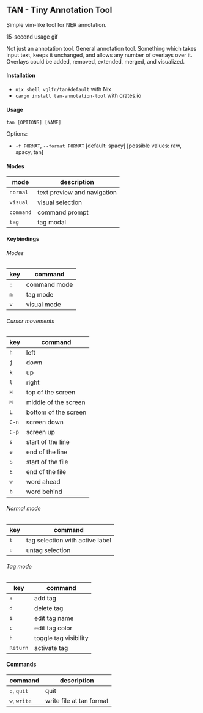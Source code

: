 ## TAN - Tiny Annotation Tool

Simple vim-like tool for NER annotation.

15-second usage gif

Not just an annotation tool. General annotation tool.
Something which takes input text, keeps it unchanged,
and allows any number of overlays over it. Overlays
could be added, removed, extended, merged, and visualized.

#### Installation

- `nix shell vglfr/tan#default` with Nix
- `cargo install tan-annotation-tool` with crates.io

#### Usage

`tan [OPTIONS] [NAME]`

Options:

- `-f FORMAT`, `--format FORMAT` [default: spacy] [possible values: raw, spacy, tan]

#### Modes

| mode | description |
| -- | -- |
| `normal` | text preview and navigation |
| `visual` | visual selection |
| `command` | command prompt |
| `tag` | tag modal |

#### Keybindings

###### Modes

| key | command |
| -- | -- |
| `:` | command mode |
| `m` | tag mode |
| `v` | visual mode |

###### Cursor movements

| key | command |
| -- | -- |
| `h` | left |
| `j` | down |
| `k` | up |
| `l` | right |
| `H` | top of the screen |
| `M` | middle of the screen |
| `L` | bottom of the screen |
| `C-n` | screen down |
| `C-p` | screen up |
| `s` | start of the line |
| `e` | end of the line |
| `S` | start of the file |
| `E` | end of the file |
| `w` | word ahead |
| `b` | word behind |

###### Normal mode

| key | command |
| -- | -- |
| `t` | tag selection with active label |
| `u` | untag selection |

###### Tag mode

| key | command |
| -- | -- |
| `a` | add tag |
| `d` | delete tag |
| `i` | edit tag name |
| `c` | edit tag color |
| `h` | toggle tag visibility |
| `Return` | activate tag |

#### Commands

| command | description |
| -- | -- |      
| `q`, `quit` | quit |
| `w`, `write` | write file at tan format |
